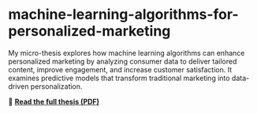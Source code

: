 # machine-learning-algorithms-for-personalized-marketing
My micro-thesis explores how machine learning algorithms can enhance personalized marketing by analyzing consumer data to deliver tailored content, improve engagement, and increase customer satisfaction. It examines predictive models that transform traditional marketing into data-driven personalization.

📄 **[Read the full thesis (PDF)](./thesis.pdf)**  
